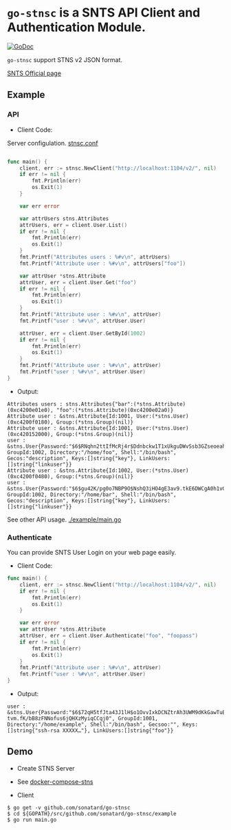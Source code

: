 `go-stnsc` is a SNTS API Client and Authentication Module.
===============================

[![GoDoc](https://godoc.org/github.com/sonatard/go-stnsc?status.svg)](https://godoc.org/github.com/sonatard/go-stnsc/stnsc)

`go-stnsc`  support STNS v2 JSON format.

[SNTS Official page](http://stns.jp/)


## Example

### API

- Client Code:

Server configulation. [stnsc.conf](https://github.com/sonatard/docker-compose-stns/blob/master/stns.conf)
```go

func main() {
	client, err := stnsc.NewClient("http://localhost:1104/v2/", nil)
	if err != nil {
		fmt.Println(err)
		os.Exit(1)
	}

	var err error

	var attrUsers stns.Attributes
	attrUsers, err = client.User.List()
	if err != nil {
		fmt.Println(err)
		os.Exit(1)
	}
	fmt.Printf("Attributes users : %#v\n", attrUsers)
	fmt.Printf("Attribute user : %#v\n", attrUsers["foo"])

	var attrUser *stns.Attribute
	attrUser, err = client.User.Get("foo")
	if err != nil {
		fmt.Println(err)
		os.Exit(1)
	}
	fmt.Printf("Attribute user : %#v\n", attrUser)
	fmt.Printf("user : %#v\n", attrUser.User)

	attrUser, err = client.User.GetById(1002)
	if err != nil {
		fmt.Println(err)
		os.Exit(1)
	}
	fmt.Printf("Attribute user : %#v\n", attrUser)
	fmt.Printf("user : %#v\n", attrUser.User)
}
```

- Output:
```text
Attributes users : stns.Attributes{"bar":(*stns.Attribute)(0xc4200e01e0), "foo":(*stns.Attribute)(0xc4200e02a0)}
Attribute user : &stns.Attribute{Id:1001, User:(*stns.User)(0xc4200f0180), Group:(*stns.Group)(nil)}
Attribute user : &stns.Attribute{Id:1001, User:(*stns.User)(0xc420152000), Group:(*stns.Group)(nil)}
user : &stns.User{Password:"$6$RNqhn2ttIfMcRj4r$Ddnbckw1T1xUkguDWvSsb3GZseoeahRbr27vKbYV9opja2SKWi6y.67YI0yXz8HremKCpJwwFEOqed6Eic9.0.", GroupId:1002, Directory:"/home/foo", Shell:"/bin/bash", Gecos:"description", Keys:[]string{"key"}, LinkUsers:[]string{"linkuser"}}
Attribute user : &stns.Attribute{Id:1002, User:(*stns.User)(0xc4200f0480), Group:(*stns.Group)(nil)}
user : &stns.User{Password:"$6$gu42K/pg0o7NBP9O$NshQ3iHO4gE3av9.tkE6DWCgA0h1vG1TzH.SHfQn.TEZpmFBVSD0G7pnH3SGKj22RFz5qiy3ezMg6UQ6JJejE.", GroupId:1002, Directory:"/home/bar", Shell:"/bin/bash", Gecos:"description", Keys:[]string{"key"}, LinkUsers:[]string{"linkuser"}}
```


See other API usage. [./example/main.go](./example/main.go)

### Authenticate

You can provide SNTS User Login on your web page easily.

- Client Code:
```go
func main() {
	client, err := stnsc.NewClient("http://localhost:1104/v2/", nil)
	if err != nil {
		fmt.Println(err)
		os.Exit(1)
	}

	var err error
	var attrUser *stns.Attribute
	attrUser, err = client.User.Authenticate("foo", "foopass")
	if err != nil {
		fmt.Println(err)
		os.Exit(1)
	}
	fmt.Printf("Attribute user : %#v\n", attrUser)
	fmt.Printf("user : %#v\n", attrUser.User)
}
```

- Output:
```text
user : &stns.User{Password:"$6$72qH5tfJta43J1lH$o1OvvIxkDCNZtrAh3UWM9dKkGawTuBeGpLoxRuICH6B/9.Y5PA/bD
tvm.fK/bB8zFNNofus6jQHXzMyiqCCqj0", GroupId:1001, Directory:"/home/example", Shell:"/bin/bash", Gecsoo:"", Keys:[]string{"ssh-rsa XXXXX…"}, LinkUsers:[]string{"foo"}}
```

## Demo
- Create STNS Server
 - See [docker-compose-stns](https://github.com/sonatard/docker-compose-stns)

- Client
```shell
$ go get -v github.com/sonatard/go-stnsc
$ cd ${GOPATH}/src/github.com/sonatard/go-stnsc/example
$ go run main.go
```
